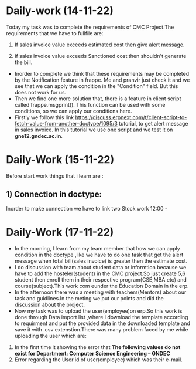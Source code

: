 # Daily-work (14-11-22)
Today my task was to complete the requirements of CMC Project.The requirements  that we have to fullfile are:

1) If sales invoice value exceeds estimated cost then give alert message.

2) if sales invoice value exceeds Sanctioned cost then shouldn't
generate the bill.

- Inorder to complete we think that these requirements may be completed by the
  Notification feature in frappe. Me and pranvir just check it and we
  see that we can apply the condition in the "Condition" field. But this does not work for us.
-  Then we find one more solution that, there is a feature in client script called frappe.msgprint(). This function can be used with some conditions, so we can apply our conditions here.
-  Firstly we follow this link https://discuss.erpnext.com/t/client-script-to-fetch-value-from-another-doctype/1095/3 tutorial, to get alert message in sales invoice. In this tutorial we use one script and we test it on **gne12.gndec.ac.in**.

# Daily-Work (15-11-22)
Before start work things that i learn are :
## 1) Connection in doctype:
Inorder to make connection we have to link two
Stock work 12:00 -

# Daily-Work (17-11-22)

- In the morning, I learn from my team member that how we can apply condition  in the doctype ,like we have to do one task that get the alert message when total bill(sales invoice) is greater then the estimate cost. 
- I do discussion with team about student data or informtion because we have to add the hosteler(student) in the CMC project.So just create 5,6 student then enroll them in their respective program(CSE,MBA etc) and course(subject).This work com eunder the Education Domain in the erp.
- In the afternoon there was a meeting with teachers(Mentors) about our task and guidlines.In the meting we put our points and did the discussion about the project.
- Now my task was to upload the user(employee)on erp.So this work is done through Data import list ,where i  download the template according to requirment and put the provided data in the downloaded template and save it with .csv extenstion.There was  many  problem faced by me while uploading the user which are:
1) In the first time it showing the error that **The following values do not exist for Department: Computer Science Engineering – GNDEC**
2) Error regarding the User id of user(employee) which was their e-mail.
